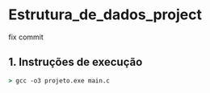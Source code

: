 # Estrutura_de_dados_project
fix commit

## 1. Instruções de execução
```cmd
> gcc -o3 projeto.exe main.c
```
